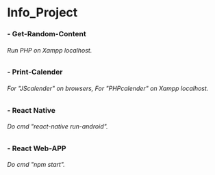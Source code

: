 # Info_Project
### - Get-Random-Content 
######     Run PHP on Xampp localhost.
### - Print-Calender
######     For "JScalender" on browsers, For "PHPcalender" on Xampp localhost.
### - React Native
######     Do cmd "react-native run-android".
### - React Web-APP
######     Do cmd "npm start".
